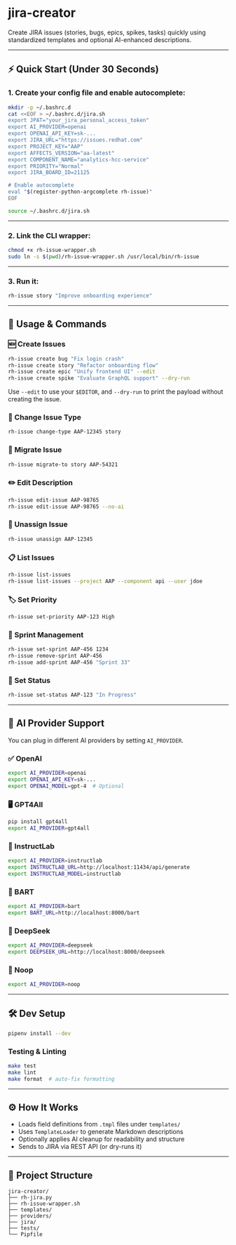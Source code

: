 # jira-creator

Create JIRA issues (stories, bugs, epics, spikes, tasks) quickly using standardized templates and optional AI-enhanced descriptions.

---

## ⚡ Quick Start (Under 30 Seconds)

### 1. Create your config file and enable autocomplete:

```bash
mkdir -p ~/.bashrc.d
cat <<EOF > ~/.bashrc.d/jira.sh
export JPAT="your_jira_personal_access_token"
export AI_PROVIDER=openai
export OPENAI_API_KEY=sk-...
export JIRA_URL="https://issues.redhat.com"
export PROJECT_KEY="AAP"
export AFFECTS_VERSION="aa-latest"
export COMPONENT_NAME="analytics-hcc-service"
export PRIORITY="Normal"
export JIRA_BOARD_ID=21125

# Enable autocomplete
eval "$(register-python-argcomplete rh-issue)"
EOF

source ~/.bashrc.d/jira.sh
```

---

### 2. Link the CLI wrapper:

```bash
chmod +x rh-issue-wrapper.sh
sudo ln -s $(pwd)/rh-issue-wrapper.sh /usr/local/bin/rh-issue
```

---

### 3. Run it:

```bash
rh-issue story "Improve onboarding experience"
```

---

## 🧪 Usage & Commands

### 🆕 Create Issues

```bash
rh-issue create bug "Fix login crash"
rh-issue create story "Refactor onboarding flow"
rh-issue create epic "Unify frontend UI" --edit
rh-issue create spike "Evaluate GraphQL support" --dry-run
```

Use `--edit` to use your `$EDITOR`, and `--dry-run` to print the payload without creating the issue.

### 🔁 Change Issue Type

```bash
rh-issue change-type AAP-12345 story
```

### 🔁 Migrate Issue

```bash
rh-issue migrate-to story AAP-54321
```

### ✏️ Edit Description

```bash
rh-issue edit-issue AAP-98765
rh-issue edit-issue AAP-98765 --no-ai
```

### 🧍 Unassign Issue

```bash
rh-issue unassign AAP-12345
```

### 📋 List Issues

```bash
rh-issue list-issues
rh-issue list-issues --project AAP --component api --user jdoe
```

### 🏷️ Set Priority

```bash
rh-issue set-priority AAP-123 High
```

### 📅 Sprint Management

```bash
rh-issue set-sprint AAP-456 1234
rh-issue remove-sprint AAP-456
rh-issue add-sprint AAP-456 "Sprint 33"
```

### 🚦 Set Status

```bash
rh-issue set-status AAP-123 "In Progress"
```

---

## 🤖 AI Provider Support

You can plug in different AI providers by setting `AI_PROVIDER`.

### ✅ OpenAI

```bash
export AI_PROVIDER=openai
export OPENAI_API_KEY=sk-...
export OPENAI_MODEL=gpt-4  # Optional
```

### 🖥 GPT4All

```bash
pip install gpt4all
export AI_PROVIDER=gpt4all
```

### 🧪 InstructLab

```bash
export AI_PROVIDER=instructlab
export INSTRUCTLAB_URL=http://localhost:11434/api/generate
export INSTRUCTLAB_MODEL=instructlab
```

### 🧠 BART

```bash
export AI_PROVIDER=bart
export BART_URL=http://localhost:8000/bart
```

### 🧠 DeepSeek

```bash
export AI_PROVIDER=deepseek
export DEEPSEEK_URL=http://localhost:8000/deepseek
```

### 🪫 Noop

```bash
export AI_PROVIDER=noop
```

---

## 🛠 Dev Setup

```bash
pipenv install --dev
```

### Testing & Linting

```bash
make test
make lint
make format  # auto-fix formatting
```

---

## ⚙️ How It Works

- Loads field definitions from `.tmpl` files under `templates/`
- Uses `TemplateLoader` to generate Markdown descriptions
- Optionally applies AI cleanup for readability and structure
- Sends to JIRA via REST API (or dry-runs it)

---

## 📁 Project Structure

```
jira-creator/
├── rh-jira.py
├── rh-issue-wrapper.sh
├── templates/
├── providers/
├── jira/
├── tests/
└── Pipfile
```